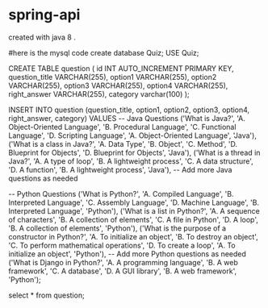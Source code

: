 # spring-api
created with java 8 .

#here is the mysql code 
create database Quiz;
USE Quiz;

CREATE TABLE question (
    id INT AUTO_INCREMENT PRIMARY KEY,
    question_title VARCHAR(255),
    option1 VARCHAR(255),
      option2 VARCHAR(255),
        option3 VARCHAR(255),
          option4 VARCHAR(255),
    right_answer VARCHAR(255),
    category varchar(100)
);



INSERT INTO question (question_title, option1, option2, option3, option4, right_answer, category)
VALUES
-- Java Questions
('What is Java?', 'A. Object-Oriented Language', 'B. Procedural Language', 'C. Functional Language', 'D. Scripting Language', 'A. Object-Oriented Language', 'Java'),
('What is a class in Java?', 'A. Data Type', 'B. Object', 'C. Method', 'D. Blueprint for Objects', 'D. Blueprint for Objects', 'Java'),
('What is a thread in Java?', 'A. A type of loop', 'B. A lightweight process', 'C. A data structure', 'D. A function', 'B. A lightweight process', 'Java'),
-- Add more Java questions as needed

-- Python Questions
('What is Python?', 'A. Compiled Language', 'B. Interpreted Language', 'C. Assembly Language', 'D. Machine Language', 'B. Interpreted Language', 'Python'),
('What is a list in Python?', 'A. A sequence of characters', 'B. A collection of elements', 'C. A file in Python', 'D. A loop', 'B. A collection of elements', 'Python'),
('What is the purpose of a constructor in Python?', 'A. To initialize an object', 'B. To destroy an object', 'C. To perform mathematical operations', 'D. To create a loop', 'A. To initialize an object', 'Python'),
-- Add more Python questions as needed
('What is Django in Python?', 'A. A programming language', 'B. A web framework', 'C. A database', 'D. A GUI library', 'B. A web framework', 'Python');

select * from question;
